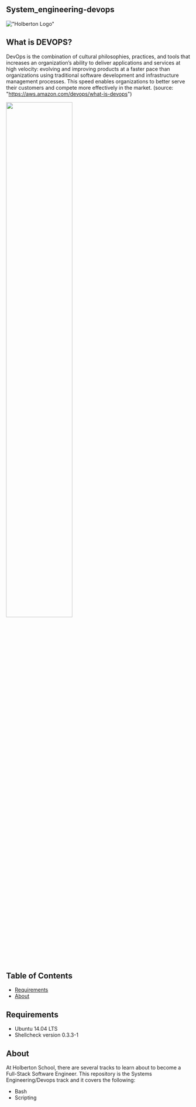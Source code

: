 ## System_engineering-devops

!["Holberton Logo"](https://www.holbertonschool.com/holberton-logo-twitter-card.png)

## What is DEVOPS?

DevOps is the combination of cultural philosophies, practices, and tools that increases an organization’s ability to deliver applications and services at high velocity: evolving and improving products at a faster pace than organizations using traditional software development and infrastructure management processes. This speed enables organizations to better serve their customers and compete more effectively in the market.
(source: "https://aws.amazon.com/devops/what-is-devops")

<img align="center" src="https://www.channelfutures.com/files/2018/02/DevOps-2018_0.jpg" width="60%"/>

## Table of Contents

* [Requirements](#requirements)
* [About](#about)


## Requirements
* Ubuntu 14.04 LTS
* Shellcheck version 0.3.3-1

## About
At Holberton School, there are several tracks to learn about to become a Full-Stack Software Engineer. This repository is the Systems Engineering/Devops track and it covers the following:

- Bash
- Scripting

